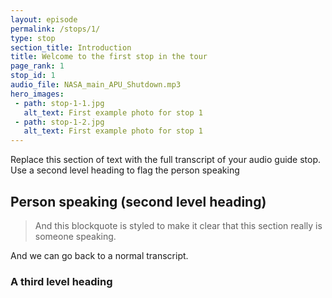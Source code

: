 ```yaml
---
layout: episode
permalink: /stops/1/
type: stop
section_title: Introduction
title: Welcome to the first stop in the tour
page_rank: 1
stop_id: 1
audio_file: NASA_main_APU_Shutdown.mp3
hero_images:
 - path: stop-1-1.jpg
   alt_text: First example photo for stop 1
 - path: stop-1-2.jpg
   alt_text: First example photo for stop 1
---
```


Replace this section of text with the full transcript of your audio guide stop. Use a second level heading to flag the person speaking

## Person speaking (second level heading) 

> And this blockquote is styled to make it clear that this section really is someone speaking.

And we can go back to a normal transcript.

### A third level heading


